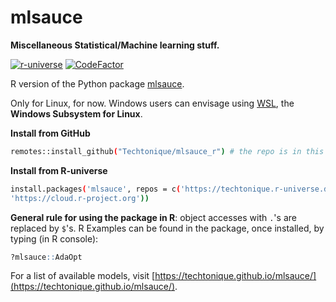 # mlsauce 

**Miscellaneous Statistical/Machine learning stuff.**

[![r-universe](https://techtonique.r-universe.dev/badges/mlsauce)](https://techtonique.r-universe.dev/mlsauce) [![CodeFactor](https://www.codefactor.io/repository/github/techtonique/mlsauce_r/badge)](https://www.codefactor.io/repository/github/techtonique/mlsauce_r)

R version of the Python package [mlsauce](https://github.com/Techtonique/mlsauce).

Only for Linux, for now. Windows users can envisage using [WSL](https://docs.microsoft.com/en-us/windows/wsl/install-win10), the **Windows Subsystem for Linux**.

**Install from GitHub**

```bash
remotes::install_github("Techtonique/mlsauce_r") # the repo is in this organization
```

**Install from R-universe**

```bash
install.packages('mlsauce', repos = c('https://techtonique.r-universe.dev',
'https://cloud.r-project.org'))
```

__General rule for using the package in R__:  object accesses with `.`'s are replaced by `$`'s. R Examples can be found in the package, once installed, by typing (in R console):

```R
?mlsauce::AdaOpt
```

For a list of available models, visit [https://techtonique.github.io/mlsauce/](https://techtonique.github.io/mlsauce/).

